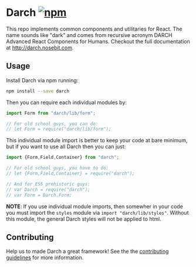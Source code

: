 # Darch [![npm][npm-badge]][npm]

This repo implements common components and utilitaries for React. The name sounds like "dark" and comes from recursive acronym DARCH Advanced React Components for Humans. Checkout the full documentation at http://darch.nosebit.com.

## Usage

Install Darch via npm running:

```bash
npm install --save darch
```

Then you can require each individual modules by:

```js
import Form from "darch/lib/form";

// For old school guys, you can do:
// let Form = require("darch/lib/form");
```

This individual module import is better to keep your code at bare minimum, but if you want to use all Darch then you can just:

```js
import {Form,Field,Container} from "darch";

// For old school guys, you have to do:
// let {Form,Field,Container} = require("darch");

// And for ES5 prehistoric guys:
// var Darch = require("darch");
// var Form = Darch.Form;
```

**NOTE**: If you use individual module imports, then somewher in your code you must import the `styles` module via `import "darch/lib/styles"`. Without this module, the general Darch styles will not be applied to html.

## Contributing

Help us to made Darch a great framework! See the the [contributing guidelines][contributing] for more information.

[contributing]: CONTRIBUTING.md
[documentation]: http://darch.nosebit.com
[npm-badge]: https://badge.fury.io/js/darch.svg
[npm]: http://badge.fury.io/js/darch